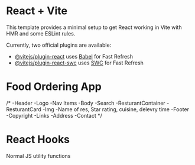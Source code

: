 # React + Vite

This template provides a minimal setup to get React working in Vite with HMR and some ESLint rules.

Currently, two official plugins are available:

- [@vitejs/plugin-react](https://github.com/vitejs/vite-plugin-react/blob/main/packages/plugin-react/README.md) uses [Babel](https://babeljs.io/) for Fast Refresh
- [@vitejs/plugin-react-swc](https://github.com/vitejs/vite-plugin-react-swc) uses [SWC](https://swc.rs/) for Fast Refresh


# Food Ordering App
/* 
-Header
 -Logo
 -Nav Items
-Body
  -Search
  -ResturantContainer
    -ResturantCard
      -Img
      -Name of res, Star rating, cuisine, delevry time
-Footer
  -Copyright
  -Links
  -Address
  -Contact
*/

# React Hooks
Normal JS utility functions
